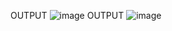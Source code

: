 OUTPUT
![image](https://user-images.githubusercontent.com/60540871/121043770-8f874a80-c7d2-11eb-9e0b-ac0af31e3f66.png)
OUTPUT
![image](https://user-images.githubusercontent.com/60540871/121043839-9d3cd000-c7d2-11eb-8f6f-69e1df572caf.png)
